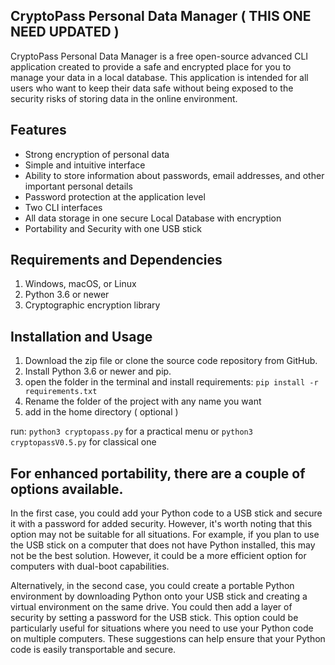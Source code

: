 ## CryptoPass Personal Data Manager ( THIS ONE NEED UPDATED )

CryptoPass Personal Data Manager is a free open-source advanced CLI application created to provide a safe and encrypted place for you to manage your data in a local database. This application is intended for all users who want to keep their data safe without being exposed to the security risks of storing data in the online environment.

## Features

- Strong encryption of personal data
- Simple and intuitive interface
- Ability to store information about passwords, email addresses, and other important personal details
- Password protection at the application level
- Two CLI interfaces
- All data storage in one secure Local Database with encryption
- Portability and Security with one USB stick

## Requirements and Dependencies

1) Windows, macOS, or Linux
2) Python 3.6 or newer
3) Cryptographic encryption library

## Installation and Usage

1) Download the zip file or clone the source code repository from GitHub.
2) Install Python 3.6 or newer and pip.
3) open the folder in the terminal and install requirements: `pip install -r requirements.txt`
4) Rename the folder of the project with any name you want
5) add in the home directory ( optional )

run:  `python3 cryptopass.py` for a practical menu or `python3 cryptopassV0.5.py` for classical one

## For enhanced portability, there are a couple of options available.

In the first case, you could add your Python code to a USB stick and secure it with a password for added security. However, it's worth noting that this option may not be suitable for all situations. For example, if you plan to use the USB stick on a computer that does not have Python installed, this may not be the best solution. However, it could be a more efficient option for computers with dual-boot capabilities.

Alternatively, in the second case, you could create a portable Python environment by downloading Python onto your USB stick and creating a virtual environment on the same drive. You could then add a layer of security by setting a password for the USB stick. This option could be particularly useful for situations where you need to use your Python code on multiple computers.
These suggestions can help ensure that your Python code is easily transportable and secure.
